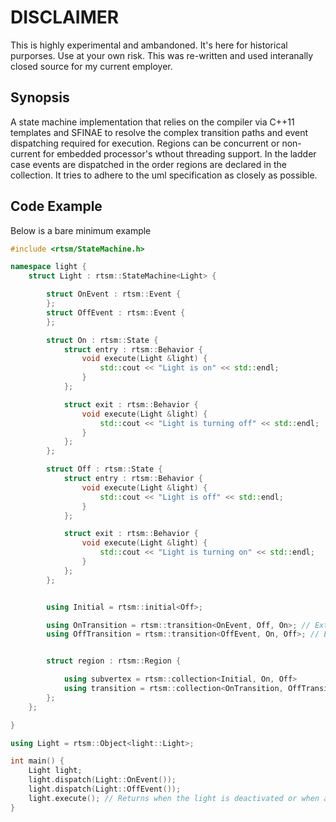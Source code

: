 # DISCLAIMER
This is highly experimental and ambandoned. It's here for historical purporses. Use at your own risk. This was re-written and used interanally closed source for my current employer.

## Synopsis

A state machine implementation that relies on the compiler via C++11 templates and SFINAE to resolve the complex 
transition paths and event dispatching required for execution. Regions can be concurrent or non-current for embedded processor's wthout threading support. In the ladder case events are dispatched in the order regions are declared in the collection. It tries to adhere to the uml specification as closely as possible.

## Code Example
Below is a bare minimum example
```cpp
#include <rtsm/StateMachine.h>

namespace light {
    struct Light : rtsm::StateMachine<Light> {

        struct OnEvent : rtsm::Event {
        };
        struct OffEvent : rtsm::Event {
        };

        struct On : rtsm::State {
            struct entry : rtsm::Behavior {
                void execute(Light &light) {
                    std::cout << "Light is on" << std::endl;
                }
            };

            struct exit : rtsm::Behavior {
                void execute(Light &light) {
                    std::cout << "Light is turning off" << std::endl;
                }
            };
        };

        struct Off : rtsm::State {
            struct entry : rtsm::Behavior {
                void execute(Light &light) {
                    std::cout << "Light is off" << std::endl;
                }
            };

            struct exit : rtsm::Behavior {
                void execute(Light &light) {
                    std::cout << "Light is turning on" << std::endl;
                }
            };
        };


        using Initial = rtsm::initial<Off>;

        using OnTransition = rtsm::transition<OnEvent, Off, On>; // External transition
        using OffTransition = rtsm::transition<OffEvent, On, Off>; // External transition


        struct region : rtsm::Region {

            using subvertex = rtsm::collection<Initial, On, Off>
            using transition = rtsm::collection<OnTransition, OffTransition, BlinkTransition>;
        };
    };

}

using Light = rtsm::Object<light::Light>;

int main() {
    Light light;
    light.dispatch(Light::OnEvent());
    light.dispatch(Light::OffEvent());
    light.execute(); // Returns when the light is deactivated or when a FinalState is reached
}

```



